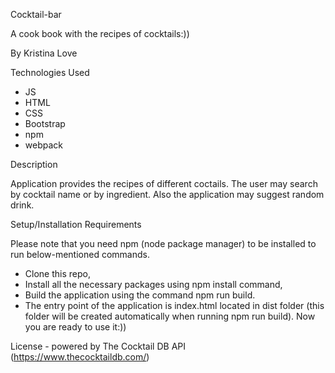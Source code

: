 Cocktail-bar

A cook book with the recipes of cocktails:))

By Kristina Love

Technologies Used

* JS
* HTML
* CSS
* Bootstrap
* npm
* webpack

Description

Application provides the recipes of different coctails. The user may search by cocktail name or by ingredient. Also the application may suggest random drink.

Setup/Installation Requirements

Please note that you need npm (node package manager) to be installed to run below-mentioned commands.

* Clone this repo,
* Install all the necessary packages using npm install command, 
* Build the application using the command npm run build.
* The entry point of the application is index.html located in dist folder (this folder will be created automatically when running npm run build). Now you are ready to use it:))

License - powered by The Cocktail DB API (https://www.thecocktaildb.com/)
